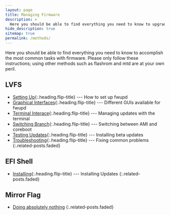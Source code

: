 ```yaml
---
layout: page
title: Managing Firmware
description: >
  Here you should be able to find everything you need to know to upgrade, downgrade and switch your firmware.
hide_description: true
sitemap: true
permalink: /methods/
---
```


Here you should be able to find everything you need to know to accomplish the most common tasks with firmware. Please only
follow these instructions; using other methods such as flashrom and mtd are at your own peril.

## LVFS
* [Setting Up]{:.heading.flip-title} --- How to set up fwupd
* [Graphical Interfaces]{:.heading.flip-title} --- Different GUIs available for fwupd
* [Terminal Interace]{:.heading.flip-title} --- Managing updates with the terminal
* [Switching Branch]{:.heading.flip-title} --- Switching between AMI and coreboot
* [Testing Updates]{:.heading.flip-title} --- Installing beta updates
* [Troubleshooting]{:.heading.flip-title} --- Fixing common problems
{:.related-posts.faded}


## EFI Shell
* [Installing]{:.heading.flip-title} --- Installing Updates
{:.related-posts.faded}

## Mirror Flag
* [Doing absolutely nothing]
{:.related-posts.faded}


[Setting Up]: lvfs_requirements.md
[Graphical Interfaces]: lvfs_gui.md
[Terminal Interace]: lvfs_terminal.md
[Switching Branch]: lvfs_switching.md
[Testing Updates]: lvfs_testing.md
[Troubleshooting]: lvfs_troubleshooting.md

[Installing]: efi_shell.md

[Doing absolutely nothing]: magic.md
